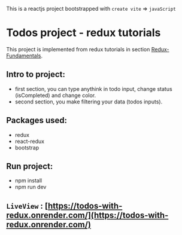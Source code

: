 This is a reactjs project bootstrapped with `create vite` => `javaScript`

# Todos project - redux tutorials

This project is implemented from redux tutorials in section [Redux-Fundamentals](https://redux.js.org/tutorials/fundamentals/part-3-state-actions-reducers).

## Intro to project:

- first section, you can type anythink in todo input, change status (isCompleted) and change color.
- second section, you make filtering your data (todos inputs).

## Packages used:

- redux
- react-redux
- bootstrap

## Run project:

- npm install
- npm run dev

## `LiveView` : [https://todos-with-redux.onrender.com/](https://todos-with-redux.onrender.com/)
